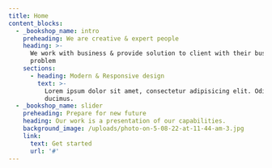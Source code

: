 ```yaml
---
title: Home
content_blocks:
  - _bookshop_name: intro
    preheading: We are creative & expert people
    heading: >-
      We work with business & provide solution to client with their business
      problem
    sections:
      - heading: Modern & Responsive design
        text: >-
          Lorem ipsum dolor sit amet, consectetur adipisicing elit. Odit,
          ducimus.
  - _bookshop_name: slider
    preheading: Prepare for new future
    heading: Our work is a presentation of our capabilities.
    background_image: /uploads/photo-on-5-08-22-at-11-44-am-3.jpg
    link:
      text: Get started
      url: '#'
---
```


